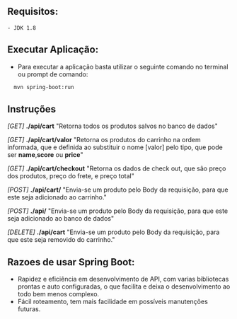 ## Requisitos:
    - JDK 1.8
## Executar Aplicação:
  -  Para executar a aplicação basta utilizar o seguinte comando no terminal ou prompt de comando:
```sh
  mvn spring-boot:run
  ```
## Instruções

*[GET]*   **./api/cart**  "Retorna todos os produtos salvos no banco de dados"

*[GET]*   **./api/cart/valor**  "Retorna os produtos do carrinho na ordem informada, que e definida ao substituir o nome [valor] pelo tipo, que pode ser **name**,**score** ou **price**"

*[GET]*   **./api/cart/checkout**  "Retorna os dados de check out, que são preço dos produtos, preço do frete, e preço total"

*[POST]*  **./api/cart/**  "Envia-se um produto pelo Body da requisição, para que este seja adicionado ao carrinho."

*[POST]*  **./api/**  "Envia-se um produto pelo Body da requisição, para que este seja adicionado ao banco de dados"

*[DELETE]*   **./api/cart**  "Envia-se um produto pelo Body da requisição, para que este seja removido do carrinho."


## Razoes de usar Spring Boot:
 
 - Rapidez e eficiência em desenvolvimento de API, com varias bibliotecas prontas e auto configuradas, o que facilita e deixa o desenvolvimento ao todo bem menos complexo.
 - Fácil roteamento, tem mais facilidade em possíveis manutenções futuras.

